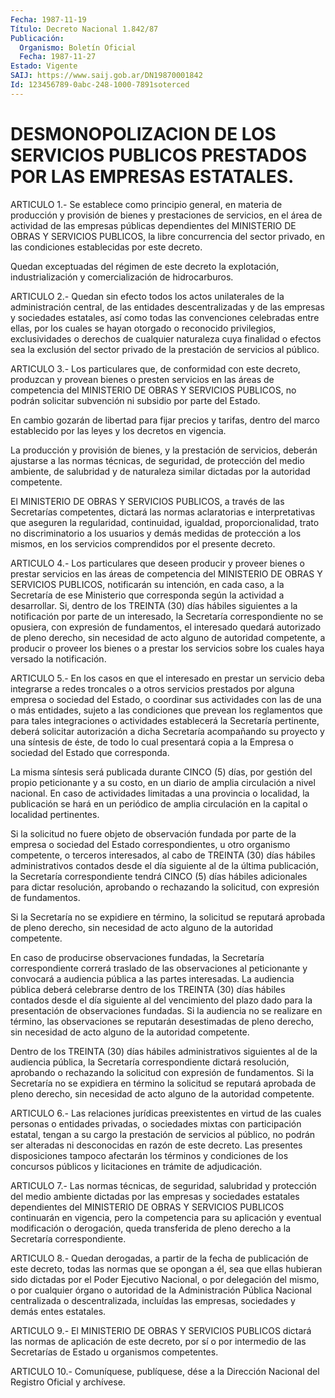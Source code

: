 ```yaml
---
Fecha: 1987-11-19
Título: Decreto Nacional 1.842/87
Publicación:
  Organismo: Boletín Oficial
  Fecha: 1987-11-27
Estado: Vigente
SAIJ: https://www.saij.gob.ar/DN19870001842
Id: 123456789-0abc-248-1000-7891soterced
---
```

# DESMONOPOLIZACION DE LOS SERVICIOS PUBLICOS PRESTADOS POR LAS EMPRESAS ESTATALES.

<a id="1"></a>
ARTICULO  1.-  Se  establece  como principio general, en materia de producción y provisión de bienes  y  prestaciones  de servicios, en el  área  de  actividad  de las empresas públicas dependientes  del MINISTERIO DE OBRAS Y SERVICIOS  PUBLICOS,  la  libre  concurrencia del  sector  privado,  en  las  condiciones  establecidas por  este decreto.

Quedan  exceptuadas  del  régimen de este decreto  la  explotación, industrialización y comercialización de hidrocarburos.

<a id="2"></a>
ARTICULO  2.-  Quedan sin efecto todos los actos unilaterales de la administración central,  de las entidades descentralizadas y de las empresas y sociedades estatales,  así  como  todas las convenciones celebradas  entre  ellas,  por  los  cuales  se  hayan  otorgado  o reconocido  privilegios,  exclusividades  o derechos  de  cualquier naturaleza  cuya finalidad o efectos sea la  exclusión  del  sector privado de la prestación de servicios al público.

<a id="3"></a>
ARTICULO   3.-  Los  particulares  que,  de  conformidad  con  este decreto, produzcan  y  provean  bienes  o  presten servicios en las áreas de competencia del MINISTERIO DE OBRAS  Y SERVICIOS PUBLICOS, no podrán solicitar subvención ni subsidio por  parte  del  Estado.

En  cambio gozarán de libertad para fijar precios y tarifas, dentro del marco  establecido  por  las  leyes y los decretos en vigencia.

La producción y provisión de bienes,  y la prestación de servicios, deberán  ajustarse  a  las  normas  técnicas,    de  seguridad,  de protección  del  medio  ambiente,  de  salubridad  y de  naturaleza similar dictadas por la autoridad competente.

El  MINISTERIO  DE  OBRAS  Y  SERVICIOS PUBLICOS, a través  de  las Secretarías  competentes,  dictará    las   normas  aclaratorias  e interpretativas    que   aseguren  la  regularidad,    continuidad, igualdad,  proporcionalidad,    trato   no  discriminatorio  a  los usuarios  y  demás  medidas  de protección a  los  mismos,  en  los servicios comprendidos por el presente decreto.

<a id="4"></a>
ARTICULO  4.- Los particulares que deseen producir y proveer bienes o prestar servicios  en  las áreas de competencia del MINISTERIO DE OBRAS  Y SERVICIOS PUBLICOS,  notificarán  su  intención,  en  cada caso, a  la  Secretaría  de ese Ministerio que corresponda según la actividad  a desarrollar. Si,  dentro  de  los  TREINTA  (30)  días hábiles siguientes  a  la  notificación por parte de un interesado, la Secretaría correspondiente  no  se  opusiera,  con  expresión de fundamentos,  el  interesado  quedará  autorizado de pleno derecho, sin necesidad de acto alguno de autoridad  competente, a producir o proveer los bienes o a prestar los servicios  sobre los cuales haya versado la notificación.

<a id="5"></a>
ARTICULO  5.-  En  los  casos  en  que  el interesado en prestar un servicio  deba integrarse a redes troncales  o  a  otros  servicios prestados por  alguna  empresa  o  sociedad del Estado, o coordinar sus  actividades  con  las de una o más  entidades,  sujeto  a  las condiciones que prevean los reglamentos que para tales integraciones o actividades  establecerá  la Secretaría pertinente, deberá  solicitar  autorización a dicha Secretaría  acompañando  su proyecto y una síntesis  de  éste, de todo lo cual presentará copia a  la  Empresa  o  sociedad  del  Estado    que  corresponda.

La  misma  síntesis  será  publicada durante CINCO  (5)  días,  por gestión del propio peticionante  y  a  su  costo,  en  un diario de amplia  circulación  a  nivel  nacional.  En  caso  de  actividades limitadas  a una provincia o localidad, la publicación se  hará  en un periódico  de  amplia  circulación  en  la  capital  o localidad pertinentes.

Si  la  solicitud no fuere objeto de observación fundada por  parte de la empresa  o  sociedad  del  Estado  correspondientes,  u  otro organismo  competente,  o  terceros interesados, al cabo de TREINTA (30) días hábiles administrativos  contados  desde el día siguiente al  de la última publicación, la Secretaría correspondiente  tendrá CINCO    (5)  días  hábiles  adicionales  para  dictar  resolución, aprobando  o rechazando la solicitud, con expresión de fundamentos.

Si la Secretaría  no  se  expidiere  en  término,  la  solicitud se reputará  aprobada  de pleno derecho, sin necesidad de acto  alguno de la autoridad competente.

En  caso  de  producirse   observaciones  fundadas,  la  Secretaría correspondiente  correrá  traslado    de    las   observaciones  al peticionante  y  convocará  a  audiencia  pública  a  las    partes interesadas.  La audiencia pública deberá celebrarse dentro de  los TREINTA (30) días    hábiles contados desde el día siguiente al del vencimiento del plazo  dado  para  la presentación de observaciones fundadas.  Si  la  audiencia  no  se  realizare   en  término,  las observaciones  se  reputarán  desestimadas  de  pleno derecho,  sin necesidad  de  acto  alguno  de  la  autoridad  competente.

Dentro  de los TREINTA (30) días hábiles administrativos siguientes al de la  audiencia  pública, la Secretaría correspondiente dictará resolución, aprobando  o  rechazando  la solicitud con expresión de fundamentos.  Si  la  Secretaría  no  se expidiera  en  término  la solicitud se reputará aprobada de pleno  derecho,  sin necesidad de acto alguno de la autoridad competente.

<a id="6"></a>
ARTICULO  6.-  Las  relaciones jurídicas preexistentes en virtud de las cuales personas o  entidades  privadas, o sociedades mixtas con participación  estatal,  tengan  a  su    cargo  la  prestación  de servicios al público, no podrán ser alteradas  ni  desconocidas  en razón    de  este  decreto.  Las  presentes  disposiciones  tampoco afectarán  los  términos  y condiciones de los concursos públicos y licitaciones en trámite de adjudicación.

<a id="7"></a>
ARTICULO  7.-  Las  normas  técnicas,  de  seguridad,  salubridad y protección  del  medio  ambiente  dictadas  por  las  empresas    y sociedades   estatales  dependientes  del  MINISTERIO  DE  OBRAS  Y SERVICIOS PUBLICOS  continuarán  en  vigencia,  pero la competencia para  su  aplicación  y  eventual modificación o derogación,  queda transferida  de  pleno derecho  a  la  Secretaría  correspondiente.

<a id="8"></a>
ARTICULO  8.- Quedan derogadas, a partir de la fecha de publicación de este decreto,  todas  las  normas  que  se opongan a él, sea que ellas  hubieran  sido dictadas por el Poder Ejecutivo  Nacional,  o por delegación del  mismo, o por cualquier órgano o autoridad de la Administración Pública  Nacional  centralizada  o  descentralizada, incluídas   las  empresas,  sociedades  y  demás  entes  estatales.

<a id="9"></a>
ARTICULO  9.-  El  MINISTERIO DE OBRAS Y SERVICIOS PUBLICOS dictará las normas de aplicación  de  este decreto, por sí o por intermedio de las Secretarías de Estado u organismos competentes.

<a id="10"></a>
ARTICULO    10.-  Comuníquese,  publíquese,  dése  a  la  Dirección Nacional del Registro Oficial y archívese.